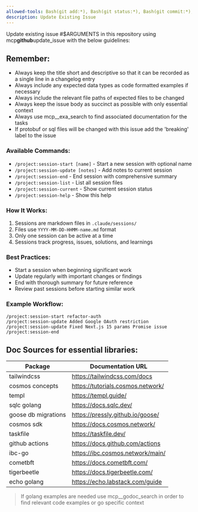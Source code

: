 ```yaml
---
allowed-tools: Bash(git add:*), Bash(git status:*), Bash(git commit:*), Bash(gh issue:*)
description: Update Existing Issue
---
```


Update existing issue #$ARGUMENTS in this repository using mcp**github**update_issue with the below guidelines:

## Remember:

- Always keep the title short and descriptive so that it can be recorded as a single line in a changelog entry
- Always include any expected data types as code formatted examples if necessary
- Always include the relevant file paths of expected files to be changed
- Always keep the issue body as succinct as possible with only essential context
- Always use mcp\_\_exa_search to find associated documentation for the tasks
- If protobuf or sql files will be changed with this issue add the 'breaking' label to the issue

### Available Commands:

- `/project:session-start [name]` - Start a new session with optional name
- `/project:session-update [notes]` - Add notes to current session
- `/project:session-end` - End session with comprehensive summary
- `/project:session-list` - List all session files
- `/project:session-current` - Show current session status
- `/project:session-help` - Show this help

### How It Works:

1. Sessions are markdown files in `.claude/sessions/`
2. Files use `YYYY-MM-DD-HHMM-name.md` format
3. Only one session can be active at a time
4. Sessions track progress, issues, solutions, and learnings

### Best Practices:

- Start a session when beginning significant work
- Update regularly with important changes or findings
- End with thorough summary for future reference
- Review past sessions before starting similar work

### Example Workflow:

```
/project:session-start refactor-auth
/project:session-update Added Google OAuth restriction
/project:session-update Fixed Next.js 15 params Promise issue
/project:session-end
```

## Doc Sources for essential libraries:

| Package             | Documentation URL                 |
| ------------------- | --------------------------------- |
| tailwindcss         | https://tailwindcss.com/docs      |
| cosmos concepts     | https://tutorials.cosmos.network/ |
| templ               | https://templ.guide/              |
| sqlc golang         | https://docs.sqlc.dev/            |
| goose db migrations | https://pressly.github.io/goose/  |
| cosmos sdk          | https://docs.cosmos.network/      |
| taskfile            | https://taskfile.dev/             |
| github actions      | https://docs.github.com/actions   |
| ibc-go              | https://ibc.cosmos.network/main/  |
| cometbft            | https://docs.cometbft.com/        |
| tigerbeetle         | https://docs.tigerbeetle.com/     |
| echo golang         | https://echo.labstack.com/guide   |

> If golang examples are needed use mcp\_\_godoc_search in order to find relevant code examples or go specific context
